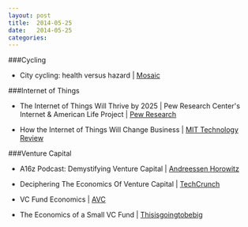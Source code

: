 ```yaml
---
layout: post
title:  2014-05-25
date:   2014-05-25
categories:
---
```


###Cycling
- City cycling: health versus hazard | [Mosaic][Mosaic-cycling]

###Internet of Things

- The Internet of Things Will Thrive by 2025 | Pew Research Center's Internet & American Life Project | [Pew Research][Pew-Research-iot]

- How the Internet of Things Will Change Business
 | [MIT Technology Review][mit-tr-iot]


###Venture Capital

- A16z Podcast: Demystifying Venture Capital | [Andreessen Horowitz][A16z-vc]

- Deciphering The Economics Of Venture Capital | [TechCrunch][tc-vc]

- VC Fund Economics | [AVC][avc-vc]

- The Economics of a Small VC Fund | [Thisisgoingtobebig][Thisisgoingtobebig-vc]



[Mosaic-cycling]:http://mosaicscience.com/story/city-cycling-health-versus-hazard
[Pew-Research-iot]:http://www.pewinternet.org/2014/05/14/internet-of-things
[mit-tr-iot]:http://www.technologyreview.com/news/527356/business-adapts-to-a-new-style-of-computer
[A16z-vc]:http://a16z.com/2014/05/02/a16z-podcast-demystifying-venture-capital/
[tc-vc]:http://techcrunch.com/2014/05/24/deciphering-the-economics-of-venture-capital/
[avc-vc]:http://avc.com/2014/05/vc-fund-economics/
[Thisisgoingtobebig-vc]:http://www.thisisgoingtobebig.com/blog/2014/5/12/the-economics-of-a-small-vc-fund.html
